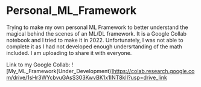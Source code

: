 # Personal_ML_Framework
Trying to make my own personal ML Framework to better understand the magical behind the scenes of an ML/DL framework. It is a Google Collab notebook and I tried to make it in 2022. Unfortunately, I was not able to complete it as I had not developed enough undersrtanding of the math included. I am uploading to share it with everyone.

Link to my Google Collab: ![My_ML_Framework(Under_Development)]https://colab.research.google.com/drive/1sHr3WYcbvuGAsS303KwvBK1x1INT8kII?usp=drive_link
